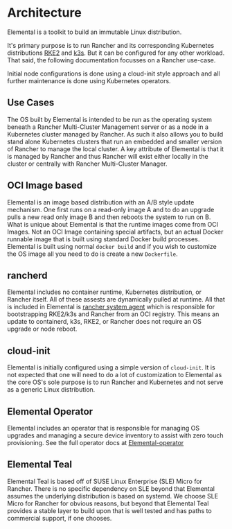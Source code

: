 # Architecture

Elemental is a toolkit to build an immutable Linux distribution.

It's primary purpose is to run Rancher and its corresponding Kubernetes distributions [RKE2](https://rke2.io) 
and [k3s](https://k3s.io).
But it can be configured for any other workload. That said, the following documentation focusses on a Rancher use-case.

Initial node configurations is done using a
cloud-init style approach and all further maintenance is done using
Kubernetes operators.

## Use Cases

The OS built by Elemental is intended to be run as the operating system beneath a Rancher Multi-Cluster 
Management server or as a node in a Kubernetes cluster managed by Rancher. As such it
also allows you to build stand alone Kubernetes clusters that run an embedded
and smaller version of Rancher to manage the local cluster. A key attribute of Elemental
is that it is managed by Rancher and thus Rancher will exist either locally in the cluster
or centrally with Rancher Multi-Cluster Manager.

## OCI Image based

Elemental is an image based distribution with an A/B style update mechanism. One first runs
on a read-only image A and to do an upgrade pulls a new read only image
B and then reboots the system to run on B. What is unique about
Elemental is that the runtime images come from OCI Images. Not an
OCI Image containing special artifacts, but an actual Docker runnable
image that is built using standard Docker build processes. Elemental is
built using normal `docker build` and if you wish to customize the OS
image all you need to do is create a new `Dockerfile`.

## rancherd

Elemental includes no container runtime, Kubernetes distribution,
or Rancher itself. All of these assests are dynamically pulled at runtime. All that
is included in Elemental is [rancher system agent](https://github.com/rancher/system-agent) which
is responsible for bootstrapping RKE2/k3s and Rancher from an OCI registry. This means
an update to containerd, k3s, RKE2, or Rancher does not require an OS upgrade
or node reboot.

## cloud-init

Elemental is initially configured using a simple version of `cloud-init`.
It is not expected that one will need to do a lot of customization to Elemental
as the core OS's sole purpose is to run Rancher and Kubernetes and not serve as
a generic Linux distribution.

## Elemental Operator

Elemental includes an operator that is responsible for managing OS upgrades
and managing a secure device inventory to assist with zero touch provisioning.
See the full operator docs at [Elemental-operator](https://github.com/rancher-sandbox/Elemental-operator/blob/main/README.md)

## Elemental Teal

Elemental Teal is based off of SUSE Linux Enterprise (SLE) Micro for Rancher.  There is no specific dependency on
SLE beyond that Elemental assumes the underlying distribution is
based on systemd. We choose SLE Micro for Rancher for obvious reasons, but beyond
that Elemental Teal provides a stable layer to build upon that is well
tested and has paths to commercial support, if one chooses.
